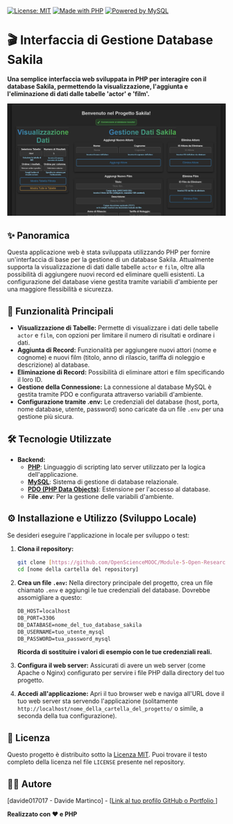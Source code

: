 [![License: MIT](https://img.shields.io/badge/License-MIT-yellow.svg)](https://opensource.org/licenses/MIT)
[![Made with PHP](https://img.shields.io/badge/Made%20with-PHP-blueviolet.svg)](https://www.php.net/)
[![Powered by MySQL](https://img.shields.io/badge/Powered%20by-MySQL-blue.svg)](https://www.mysql.com/)

# 🎬 Interfaccia di Gestione Database Sakila

**Una semplice interfaccia web sviluppata in PHP per interagire con il database Sakila, permettendo la visualizzazione, l'aggiunta e l'eliminazione di dati dalle tabelle 'actor' e 'film'.**

![Screenshot della Todo List App](public\sakila-2-screenshot.JPG)

## ✨ Panoramica

Questa applicazione web è stata sviluppata utilizzando PHP per fornire un'interfaccia di base per la gestione di un database Sakila. Attualmente supporta la visualizzazione di dati dalle tabelle `actor` e `film`, oltre alla possibilità di aggiungere nuovi record ed eliminare quelli esistenti. La configurazione del database viene gestita tramite variabili d'ambiente per una maggiore flessibilità e sicurezza.

## 🚀 Funzionalità Principali

* **Visualizzazione di Tabelle:** Permette di visualizzare i dati delle tabelle `actor` e `film`, con opzioni per limitare il numero di risultati e ordinare i dati.
* **Aggiunta di Record:** Funzionalità per aggiungere nuovi attori (nome e cognome) e nuovi film (titolo, anno di rilascio, tariffa di noleggio e descrizione) al database.
* **Eliminazione di Record:** Possibilità di eliminare attori e film specificando il loro ID.
* **Gestione della Connessione:** La connessione al database MySQL è gestita tramite PDO e configurata attraverso variabili d'ambiente.
* **Configurazione tramite .env:** Le credenziali del database (host, porta, nome database, utente, password) sono caricate da un file `.env` per una gestione più sicura.

## 🛠️ Tecnologie Utilizzate

* **Backend:**
    * **[PHP](https://www.php.net/)**: Linguaggio di scripting lato server utilizzato per la logica dell'applicazione.
    * **[MySQL](https://www.mysql.com/)**: Sistema di gestione di database relazionale.
    * **[PDO (PHP Data Objects)](https://www.php.net/manual/it/book.pdo.php)**: Estensione per l'accesso al database.
    * **File .env**: Per la gestione delle variabili d'ambiente.

## ⚙️ Installazione e Utilizzo (Sviluppo Locale)

Se desideri eseguire l'applicazione in locale per sviluppo o test:

1.  **Clona il repository:**
    ```bash
    git clone [https://github.com/OpenScienceMOOC/Module-5-Open-Research-Software-and-Open-Source/blob/master/content_development/Task_1.md](https://github.com/OpenScienceMOOC/Module-5-Open-Research-Software-and-Open-Source/blob/master/content_development/Task_1.md)
    cd [nome della cartella del repository]
    ```

2.  **Crea un file `.env`:**
    Nella directory principale del progetto, crea un file chiamato `.env` e aggiungi le tue credenziali del database. Dovrebbe assomigliare a questo:
    ```
    DB_HOST=localhost
    DB_PORT=3306
    DB_DATABASE=nome_del_tuo_database_sakila
    DB_USERNAME=tuo_utente_mysql
    DB_PASSWORD=tua_password_mysql
    ```
    **Ricorda di sostituire i valori di esempio con le tue credenziali reali.**

3.  **Configura il web server:**
    Assicurati di avere un web server (come Apache o Nginx) configurato per servire i file PHP dalla directory del tuo progetto.

4.  **Accedi all'applicazione:**
    Apri il tuo browser web e naviga all'URL dove il tuo web server sta servendo l'applicazione (solitamente `http://localhost/nome_della_cartella_del_progetto/` o simile, a seconda della tua configurazione).

## 📜 Licenza

Questo progetto è distribuito sotto la [Licenza MIT](LICENSE). 
Puoi trovare il testo completo della licenza nel file `LICENSE` presente nel repository.

## 🧑‍💻 Autore

[davide017017 - Davide Martinco] - [[Link al tuo profilo GitHub o Portfolio ](https://github.com/davide017017)]

**Realizzato con ❤️ e PHP**